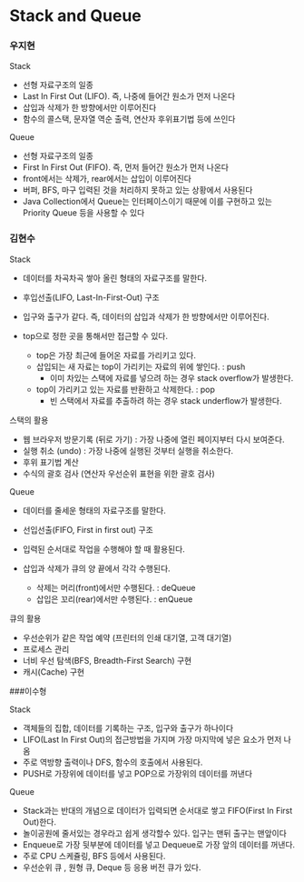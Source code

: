 # Stack and Queue

### 우지현

Stack

- 선형 자료구조의 일종
- Last In First Out (LIFO). 즉, 나중에 들어간 원소가 먼저 나온다
- 삽입과 삭제가 한 방향에서만 이루어진다
- 함수의 콜스택, 문자열 역순 출력, 연산자 후위표기법 등에 쓰인다

Queue

- 선형 자료구조의 일종
- First In First Out (FIFO). 즉, 먼저 들어간 원소가 먼저 나온다
- front에서는 삭제가, rear에서는 삽입이 이루어진다
- 버퍼, BFS, 마구 입력된 것을 처리하지 못하고 있는 상황에서 사용된다
- Java Collection에서 Queue는 인터페이스이기 때문에 이를 구현하고 있는 Priority Queue 등을 사용할 수 있다


### 김현수

Stack
- 데이터를 차곡차곡 쌓아 올린 형태의 자료구조를 말한다.
- 후입선출(LIFO, Last-In-First-Out) 구조
- 입구와 출구가 같다. 즉, 데이터의 삽입과 삭제가 한 방향에서만 이루어진다.

- top으로 정한 곳을 통해서만 접근할 수 있다.
  - top은 가장 최근에 들어온 자료를 가리키고 있다.
  - 삽입되는 새 자료는 top이 가리키는 자료의 위에 쌓인다. : push
    - 이미 차있는 스택에 자료를 넣으려 하는 경우 stack overflow가 발생한다.
  - top이 가리키고 있는 자료를 반환하고 삭제한다. : pop
    - 빈 스택에서 자료를 추출하려 하는 경우 stack underflow가 발생한다.

스택의 활용
- 웹 브라우저 방문기록 (뒤로 가기) : 가장 나중에 열린 페이지부터 다시 보여준다.
- 실행 취소 (undo) : 가장 나중에 실행된 것부터 실행을 취소한다.
- 후위 표기법 계산
- 수식의 괄호 검사 (연산자 우선순위 표현을 위한 괄호 검사)

Queue
- 데이터를 줄세운 형태의 자료구조를 말한다.
- 선입선출(FIFO, First in first out) 구조
- 입력된 순서대로 작업을 수행해야 할 때 활용된다.

- 삽입과 삭제가 큐의 양 끝에서 각각 수행된다.
  - 삭제는 머리(front)에서만 수행된다. : deQueue
  - 삽입은 꼬리(rear)에서만 수행된다. : enQueue

큐의 활용
- 우선순위가 같은 작업 예약 (프린터의 인쇄 대기열, 고객 대기열)
- 프로세스 관리
- 너비 우선 탐색(BFS, Breadth-First Search) 구현
- 캐시(Cache) 구현


###이수형

Stack
- 객체들의 집합, 데이터를 기록하는 구조, 입구와 출구가 하나이다
- LIFO(Last In First Out)의 접근방법을 가지며 가장 마지막에 넣은 요소가 먼저 나옴
- 주로 역방향 출력이나  DFS,  함수의 호출에서 사용된다.
- PUSH로 가장위에 데이터를 넣고 POP으로 가장위의 데이터를 꺼낸다

Queue
- Stack과는 반대의 개념으로 데이터가 입력되면 순서대로 쌓고 FIFO(First In First Out)한다.
- 놀이공원에 줄서있는 경우라고 쉽게 생각할수 있다. 입구는 맨뒤 출구는 맨앞이다
-  Enqueue로 가장 뒷부분에 데이터를 넣고 Dequeue로 가장 앞의 데이터를 꺼낸다.
- 주로 CPU 스케쥴링, BFS 등에서 사용된다.
- 우선순위 큐 , 원형 큐, Deque 등 응용 버전 큐가 있다.
